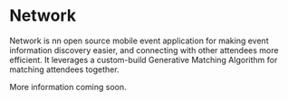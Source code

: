 # Network
Network is nn open source mobile event application for making event information discovery easier, and connecting with other attendees more efficient. It leverages a custom-build  Generative Matching Algorithm for matching attendees together.  

More information coming soon. 
